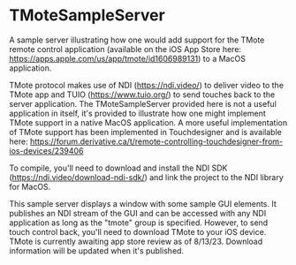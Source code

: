 # TMoteSampleServer
A sample server illustrating how one would add support for the TMote remote control application (available on the iOS App Store here: https://apps.apple.com/us/app/tmote/id1606989131) to a MacOS application. 

TMote protocol makes use of NDI (https://ndi.video/) to deliver video to the TMote app and TUIO (https://www.tuio.org/) to send touches back to the server application. The TMoteSampleServer provided here is not a useful application in itself, it's provided to illustrate how one might implement TMote support in a native MacOS application. A more useful implementation of TMote support has been implemented in Touchdesigner and is available here: https://forum.derivative.ca/t/remote-controlling-touchdesigner-from-ios-devices/239406

To compile, you'll need to download and install the NDI SDK (https://ndi.video/download-ndi-sdk/) and link the project to the NDI library for MacOS.

This sample server displays a window with some sample GUI elements. It publishes an NDI stream of the GUI and can be accessed with any NDI application as long as the "tmote" group is specified. However, to send touch control back, you'll need to download TMote to your iOS device. TMote is currently awaiting app store review as of 8/13/23. Download information will be updated when it's published.
